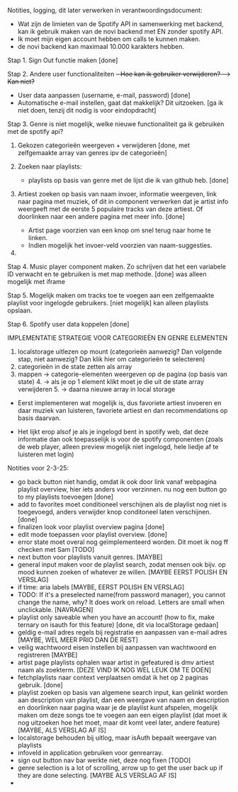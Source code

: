 Notities, logging, dit later verwerken in verantwoordingsdocument:

- Wat zijn de limieten van de Spotify API in samenwerking met backend, kan ik gebruik maken van de novi backend met EN
  zonder spotify API.
- Ik moet mijn eigen account hebben om calls te kunnen maken.
- de novi backend kan maximaal 10.000 karakters hebben.

Stap 1. Sign Out functie maken [done]

Stap 2. Andere user functionaliteiten
~~- Hoe kan ik gebruiker verwijderen? --> Kan niet?~~

- User data aanpassen (username, e-mail, password) [done]
- Automatische e-mail instellen, gaat dat makkelijk? Dit uitzoeken. [ga ik niet doen, tenzij dit nodig is voor eindopdracht]

Stap 3. Genre is niet mogelijk, welke nieuwe functionaliteit ga ik gebruiken met de spotify api?

1. Gekozen categorieën weergeven + verwijderen [done, met zelfgemaakte array van genres ipv de categorieën]

2. Zoeken naar playlists:

    - playlists op basis van genre met de lijst die ik van github heb. [done]

2. Artiest zoeken op basis van naam invoer, informatie weergeven, link naar pagina met muziek, of dit in component
   verwerken dat je artist info weergeeft met de eerste 5 populaire tracks van deze artiest. Of doorlinken naar een
   andere pagina met meer info. [done]
    - Artist page voorzien van een knop om snel terug naar home te linken. 
    - Indien mogelijk het invoer-veld voorzien van naam-suggesties. 

3.

Stap 4. Music player component maken. Zo schrijven dat het een variabele ID verwacht en te gebruiken is met map methode. [done] was alleen mogelijk met iframe

Stap 5. Mogelijk maken om tracks toe te voegen aan een zelfgemaakte playlist voor ingelogde gebruikers. [niet mogelijk] kan alleen playlists opslaan.

Stap 6. Spotify user data koppelen [done]

IMPLEMENTATIE STRATEGIE VOOR CATEGORIEËN EN GENRE ELEMENTEN

1. localstorage uitlezen op mount (categorieën aanwezig? Dan volgende stap, niet aanwezig? Dan klik hier om categorieën
   te selecteren)
2. categorieën in de state zetten als array
3. mappen -> categorie-elementen weergeven op de pagina (op basis van state)
    4. -> als je op 1 element klikt moet je die uit de state array verwijderen
    5. -> daarna nieuwe array in local storage

- Eerst implementeren wat mogelijk is, dus favoriete artiest invoeren en daar muziek van luisteren, favoriete artiest en
  dan recommendations op basis daarvan. 

- Het lijkt erop alsof je als je ingelogd bent in spotify web, dat deze informatie dan ook toepasselijk is voor de spotify componenten (zoals de web player, alleen preview mogelijk niet ingelogd, hele liedje af te luisteren met login)

Notities voor 2-3-25: 
- go back button niet handig, omdat ik ook door link vanaf webpagina playlist overview, hier iets anders voor verzinnen.  nu nog een button go to my playlists toevoegen [done]
- add to favorites moet conditioneel verschijnen als de playlist nog niet is toegevoegd, anders verwijder knop conditoneel laten verschijnen. [done]
- finalizen look voor playlist overview pagina [done]
- edit mode toepassen voor playlist overview. [done]
- error state moet overal nog geïmplementeerd worden. Dit moet ik nog ff checken met Sam [TODO]
- next button voor playlists vanuit genres. [MAYBE]
- general input maken voor de playlist search, zodat mensen ook bijv. op mood kunnen zoeken of whatever ze willen. [MAYBE EERST POLISH EN VERSLAG]
- if time: aria labels [MAYBE, EERST POLISH EN VERSLAG]
- TODO: If it's a preselected name(from password manager), you cannot change the name, why? It does work on reload. Letters are small when unclickable. [NAVRAGEN]
- playlist only saveable when you have an account! (how to fix, make ternary on isauth for this feature) [done, dit via localStorage gedaan]
- geldig e-mail adres regels bij registratie en aanpassen van e-mail adres [MAYBE, WEL MEER PRIO DAN DE REST]
- veilig wachtwoord eisen instellen bij aanpassen van wachtwoord en registreren [MAYBE]
- artist page playlists ophalen waar artist in gefeatured is dmv artiest naam als zoekterm. [DEZE VIND IK NOG WEL LEUK OM TE DOEN]
- fetchplaylists naar context verplaatsen omdat ik het op 2 paginas gebruik. [done]
- playlist zoeken op basis van algemene search input, kan gelinkt worden aan description van playlist, dan een weergave van naam en description en doorlinken naar pagina waar je de playlist kunt afspelen, mogelijk maken om deze songs toe te voegen aan een eigen playlist (dat moet ik nog uitzoeken hoe het moet, maar dit komt veel later, andere feature) [MAYBE, ALS VERSLAG AF IS]
- localstorage behouden bij uitlog, maar isAuth bepaalt weergave van playlists
- infoveld in application gebruiken voor genrearray. 
- sign out button nav bar werkte niet, deze nog fixen [TODO]
- genre selection is a lot of scrolling, arrow up to get the user back up if they are done selecting. [MAYBE ALS VERSLAG AF IS]
- 
